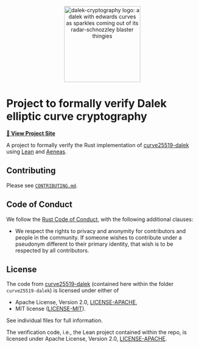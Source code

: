 <p align="center">
<img
 alt="dalek-cryptography logo: a dalek with edwards curves as sparkles coming out of its radar-schnozzley blaster thingies"
 width="200px"
 src="https://cdn.jsdelivr.net/gh/dalek-cryptography/curve25519-dalek/docs/assets/dalek-logo-clear.png"/>
</p>

# Project to formally verify Dalek elliptic curve cryptography

**[📖 View Project Site](https://beneficial-ai-foundation.github.io/curve25519-dalek-lean-verify/)**

A project to formally verify the Rust implementation of [curve25519-dalek](https://github.com/dalek-cryptography/curve25519-dalek) using [Lean](https://lean-lang.org) and [Aeneas](https://github.com/AeneasVerif/aeneas).

## Contributing

Please see [`CONTRIBUTING.md`](./CONTRIBUTING.md).

## Code of Conduct

We follow the [Rust Code of Conduct](http://www.rust-lang.org/conduct.html),
with the following additional clauses:

* We respect the rights to privacy and anonymity for contributors and people in
  the community.  If someone wishes to contribute under a pseudonym different to
  their primary identity, that wish is to be respected by all contributors.

## License

The code from [curve25519-dalek](https://github.com/dalek-cryptography/curve25519-dalek) (contained here within the folder `curve25519-dalek`) is licensed under either of

  * Apache License, Version 2.0, [LICENSE-APACHE](LICENSE-APACHE),
  * MIT license ([LICENSE-MIT](LICENSE-MIT)).

See individual files for full information.

The verification code, i.e., the Lean project contained within the repo, is licensed under Apache License, Version 2.0, [LICENSE-APACHE](LICENSE-APACHE).

